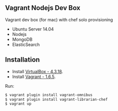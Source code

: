 ## Vagrant Nodejs Dev Box
Vagrant dev box (for mac) with chef solo provisioning
* Ubuntu Server 14.04
* Nodejs
* MongoDB
* ElasticSearch

## Installation
* Install [VirtualBox - 4.3.18](http://download.virtualbox.org/virtualbox/4.3.18/VirtualBox-4.3.18-96516-OSX.dmg "VirtualBox Downloads Page").
* Install [Vagrant - 1.6.5](https://dl.bintray.com/mitchellh/vagrant/vagrant_1.6.5.dmg "Vagrant Downloads Page").

Run:

```bash
$ vagrant plugin install vagrant-omnibus
$ vagrant plugin install vagrant-librarian-chef
$ vagrant up
```
